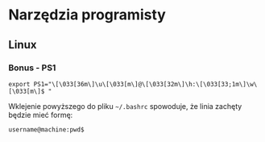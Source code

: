 # Narzędzia programisty

## Linux

### Bonus - PS1

`export PS1="\[\033[36m\]\u\[\033[m\]@\[\033[32m\]\h:\[\033[33;1m\]\w\[\033[m\]$ "`

Wklejenie powyższego do pliku `~/.bashrc` spowoduje, że linia zachęty będzie mieć formę:

`username@machine:pwd$ `
